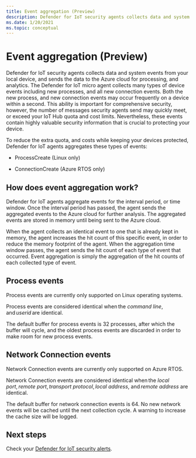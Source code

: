```yaml
---
title: Event aggregation (Preview)
description: Defender for IoT security agents collects data and system events from your local device, and sends the data to the Azure cloud for processing, and analytics.
ms.date: 1/20/2021
ms.topic: conceptual
---
```


# Event aggregation (Preview)

Defender for IoT security agents collects data and system events from your local device, and sends the data to the Azure cloud for processing, and analytics. The Defender for IoT micro agent collects many types of device events including new processes, and all new connection events. Both the new process, and new connection events may occur frequently on a device within a second. This ability is important for comprehensive security, however, the number of messages security agents send may quickly meet, or exceed your IoT Hub quota and cost limits. Nevertheless, these events contain highly valuable security information that is crucial to protecting your device. 

To reduce the extra quota, and costs while keeping your devices protected, Defender for IoT agents aggregates these types of events: 

- ProcessCreate (Linux only) 

- ConnectionCreate (Azure RTOS only) 

## How does event aggregation work? 

Defender for IoT agents aggregate events for the interval period, or time window. Once the interval period has passed, the agent sends the aggregated events to the Azure cloud for further analysis. The aggregated events are stored in memory until being sent to the Azure cloud. 

When the agent collects an identical event to one that is already kept in memory, the agent increases the hit count of this specific event, in order to reduce the memory footprint of the agent. When the aggregation time window passes, the agent sends the hit count of each type of event that occurred. Event aggregation is simply the aggregation of the hit counts of each collected type of event. 

## Process events 

Process events are currently only supported on Linux operating systems. 

Process events are considered identical when the *command line*, and *userid* are identical. 

The default buffer for process events is 32 processes, after which the buffer will cycle, and the oldest process events are discarded in order to make room for new process events.  

## Network Connection events 

Network Connection events are currently only supported on Azure RTOS. 

Network Connection events are considered identical when the *local port*, *remote port*, *transport protocol*, *local address*, and *remote address* are identical. 

The default buffer for network connection events is 64. No new network events will be cached until the next collection cycle. A warning to increase the cache size will be logged.

## Next steps

Check your [Defender for IoT security alerts](concept-security-alerts.md).
